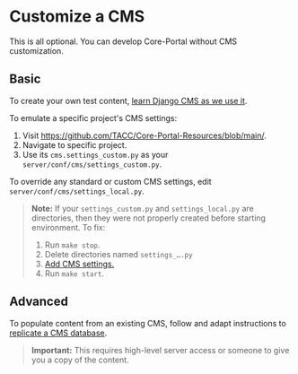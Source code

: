 # Customize a CMS

This is all optional. You can develop Core-Portal without CMS customization.

## Basic

To create your own test content, [learn Django CMS as we use it](https://tacc-main.atlassian.net/wiki/x/phdv).

To emulate a specific project's CMS settings:
1. Visit https://github.com/TACC/Core-Portal-Resources/blob/main/.
2. Navigate to specific project.
3. Use its `cms.settings_custom.py` as your `server/conf/cms/settings_custom.py`.

To override any standard or custom CMS settings, edit `server/conf/cms/settings_local.py`.

> **Note:** If your `settings_custom.py` and `settings_local.py` are directories, then they were not properly created before starting environment. To fix:
> 1. Run `make stop`.
> 2. Delete directories named `settings_….py`
> 3. [Add CMS settings.](../README.md#CMS)
> 4. Run `make start`.

## Advanced

To populate content from an existing CMS, follow and adapt instructions to [replicate a CMS database](https://tacc-main.atlassian.net/wiki/x/GwBJAg).

> **Important:** This requires high-level server access or someone to give you a copy of the content.
